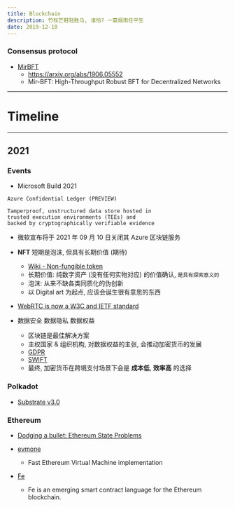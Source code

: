 ```yaml
---
title: Blockchain
description: 竹杖芒鞋轻胜马, 谁怕? 一蓑烟雨任平生
date: 2019-12-10
---
```


### Consensus protocol

* [MirBFT](https://github.com/hyperledger-labs/mirbft)
  - https://arxiv.org/abs/1906.05552
  - Mir-BFT: High-Throughput Robust BFT for Decentralized Networks

------------------

# Timeline

------------------

## 2021

### Events

* Microsoft Build 2021

```
Azure Confidential Ledger (PREVIEW)

Tamperproof, unstructured data store hosted in
trusted execution environments (TEEs) and
backed by cryptographically verifiable evidence
```

* 微软宣布将于 2021 年 09 月 10 日关闭其 Azure 区块链服务

* **NFT** 短期是泡沫, 但具有长期价值 (期待)
  - [Wiki - Non-fungible token](https://en.wikipedia.org/wiki/Non-fungible_token)
  - 长期价值: 纯数字资产 (没有任何实物对应) 的价值确认, `是具有探索意义的`
  - 泡沫: 从来不缺各类同质化的伪创新
  - 以 Digital art 为起点, 应该会诞生很有意思的东西

* [WebRTC is now a W3C and IETF standard](https://web.dev/webrtc-standard-announcement/)

* 数据安全 数据隐私 数据权益
  - 区块链是最佳解决方案
  - 主权国家 & 组织机构, 对数据权益的主张, 会推动加密货币的发展
  - [GDPR](https://en.wikipedia.org/wiki/General_Data_Protection_Regulation)
  - [SWIFT](https://en.wikipedia.org/wiki/Society_for_Worldwide_Interbank_Financial_Telecommunication)
  - 最终, 加密货币在跨境支付场景下会是 **成本低**, **效率高** 的选择

### Polkadot

* [Substrate v3.0](https://github.com/paritytech/substrate/releases/tag/v3.0.0)

### Ethereum

* [Dodging a bullet: Ethereum State Problems](https://blog.ethereum.org/2021/05/18/eth_state_problems/)

* [evmone](https://github.com/ethereum/evmone)
  - Fast Ethereum Virtual Machine implementation

* [Fe](https://github.com/ethereum/fe)
  - Fe is an emerging smart contract language for the Ethereum blockchain.
